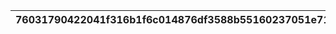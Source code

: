 |76031790422041f316b1f6c014876df3588b55160237051e71183049231924ec|78adf87beb1fe35db94b49c4fa6887132acac0a670c00373f59e27ad96f28919|721602115080a2e085a8a3383e9fdf00aeffc1bab41451d33cf3229220ed6c4a|6ffa3589d72d2d2f744861655046d73276e8eaf81868da9b1daf72eb4b0cd730|828a41bbc852eb33133b06166b61b9e956cd26949135fd3fae24a43d465ca093|91fb2cb39e5ca328b9dc1afa0cba9aca06af95da25cc5871b341ec055a709983|fe0cc33832f8c6f810da00e01c4c746ab2b90467ca4588a2c0f1c808109fe564|7f4e605e44643b5cce222de95b298827b0ff7ce2b6dcfd0a4d33060d1d2eff5f|bbe483bb31a046b2b516258cd47b2102744a37a0bcbb48dce8cef0322c267795|8c1a5619ef1cbc26a2a879800c386fb71143eb8d934f632569a88510fb84df2c|
| --- | --- | --- | --- | --- | --- | --- | --- | --- | --- |